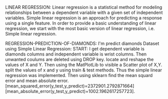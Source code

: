 LINEAR REGRESSION: Linear regression is a statistical method for modeling relationships between a dependent variable with a given set of independent variables.
Simple linear regression is an approach for predicting a response using a single feature.
In order to provide a basic understanding of linear regression, we start with the most basic version of linear regression,
i.e. Simple linear regression.

REGRESSION-PREDICTION-OF-DIAMONDS:
I'm predict diamonds Dataset using Simple Linear Regression:
START: I get dependent variable is diamonds columns and independent variable is wrist columns. 
Then unwanted coulums are deleted using DROP key. locate and reshape the values of X and Y. Then using the MatPlotLib to visible a Scatter plot of X,Y. split the values of x and y using train & test methods.
Thus the simple linear regression was implemented. 
Then using sklearn find the mean squard error and
mean absolute error.
[mean_squared_error(y_test,y_predict)=2372901.2792871664] 
[mean_absolute_error(y_test,y_predict)=1002.1962617257723].
